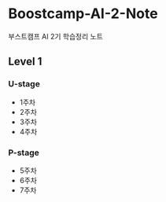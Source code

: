 # Boostcamp-AI-2-Note

부스트캠프 AI 2기 학습정리 노트

## Level 1
### U-stage
- 1주차
- 2주차
- 3주차
- 4주차

### P-stage
- 5주차
- 6주차
- 7주차
